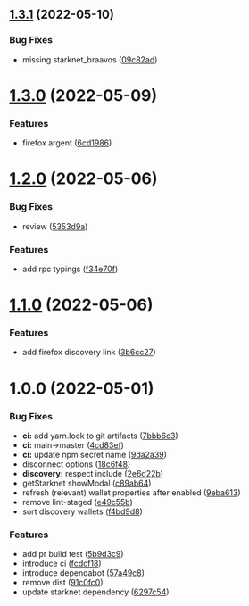 ## [1.3.1](https://github.com/starknet-community-libs/get-starknet/compare/v1.3.0...v1.3.1) (2022-05-10)


### Bug Fixes

* missing starknet_braavos ([09c82ad](https://github.com/starknet-community-libs/get-starknet/commit/09c82ad47612aebd662c36cb26af5005114d6115))

# [1.3.0](https://github.com/starknet-community-libs/get-starknet/compare/v1.2.0...v1.3.0) (2022-05-09)


### Features

* firefox argent ([6cd1986](https://github.com/starknet-community-libs/get-starknet/commit/6cd1986edcceff65c2ac5429cc8a32e92d6f1cd6))

# [1.2.0](https://github.com/starknet-community-libs/get-starknet/compare/v1.1.0...v1.2.0) (2022-05-06)


### Bug Fixes

* review ([5353d9a](https://github.com/starknet-community-libs/get-starknet/commit/5353d9a9bc306698bbbfd2e6d3b7e587f3ed2a0b))


### Features

* add rpc typings ([f34e70f](https://github.com/starknet-community-libs/get-starknet/commit/f34e70f8c017be914af1603ff04c371a8d7c9107))

# [1.1.0](https://github.com/starknet-community-libs/get-starknet/compare/v1.0.0...v1.1.0) (2022-05-06)


### Features

* add firefox discovery link ([3b6cc27](https://github.com/starknet-community-libs/get-starknet/commit/3b6cc27ff39abdf3f19892903a80686a349cab56))

# 1.0.0 (2022-05-01)


### Bug Fixes

* **ci:** add yarn.lock to git artifacts ([7bbb6c3](https://github.com/starknet-community-libs/get-starknet/commit/7bbb6c3319cb0a7226abf0ab86526ed5d7af3ac7))
* **ci:** main->master ([4cd83ef](https://github.com/starknet-community-libs/get-starknet/commit/4cd83efd0003f041e9174da02d79256a3de3b253))
* **ci:** update npm secret name ([9da2a39](https://github.com/starknet-community-libs/get-starknet/commit/9da2a39229c3043455e2dfb768eeec311010cd16))
* disconnect options ([18c6f48](https://github.com/starknet-community-libs/get-starknet/commit/18c6f48f5c85ce374ceb9b46261d2f2be90d4fde))
* **discovery:** respect include ([2e6d22b](https://github.com/starknet-community-libs/get-starknet/commit/2e6d22b7e7de34c49f8b9af0d54bbfee96685119))
* getStarknet showModal ([c89ab64](https://github.com/starknet-community-libs/get-starknet/commit/c89ab64c1d9c3f232a4c1f40f18b23c73bd2106e))
* refresh (relevant) wallet properties after enabled ([9eba613](https://github.com/starknet-community-libs/get-starknet/commit/9eba6136e60eb0f56e1782400adc943e1a83f704))
* remove lint-staged ([e49c55b](https://github.com/starknet-community-libs/get-starknet/commit/e49c55bba6ec80d7045b6dc2193960f0d1b2dcfd))
* sort discovery wallets ([f4bd9d8](https://github.com/starknet-community-libs/get-starknet/commit/f4bd9d8be58c8aa5cf82d7b1878b3b1cae470d35))


### Features

* add pr build test ([5b9d3c9](https://github.com/starknet-community-libs/get-starknet/commit/5b9d3c9d1b3686d1aeca0029a95cd2b3f963ecd6))
* introduce ci ([fcdcf18](https://github.com/starknet-community-libs/get-starknet/commit/fcdcf18ea223d90063cda636f6a47d0f4eeb8c36))
* introduce dependabot ([57a49c8](https://github.com/starknet-community-libs/get-starknet/commit/57a49c80b2ed5b9c1e0e755dfa86fedebe7d4cc9))
* remove dist ([91c0fc0](https://github.com/starknet-community-libs/get-starknet/commit/91c0fc064ccdd2dfceb1f96cc341f1dec4cf6705))
* update starknet dependency ([6297c54](https://github.com/starknet-community-libs/get-starknet/commit/6297c5464c8a22c0deb307690941472288144134))
